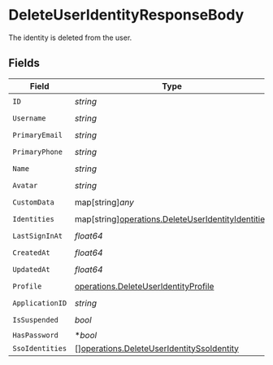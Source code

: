 # DeleteUserIdentityResponseBody

The identity is deleted from the user.


## Fields

| Field                                                                                                         | Type                                                                                                          | Required                                                                                                      | Description                                                                                                   |
| ------------------------------------------------------------------------------------------------------------- | ------------------------------------------------------------------------------------------------------------- | ------------------------------------------------------------------------------------------------------------- | ------------------------------------------------------------------------------------------------------------- |
| `ID`                                                                                                          | *string*                                                                                                      | :heavy_check_mark:                                                                                            | N/A                                                                                                           |
| `Username`                                                                                                    | *string*                                                                                                      | :heavy_check_mark:                                                                                            | N/A                                                                                                           |
| `PrimaryEmail`                                                                                                | *string*                                                                                                      | :heavy_check_mark:                                                                                            | N/A                                                                                                           |
| `PrimaryPhone`                                                                                                | *string*                                                                                                      | :heavy_check_mark:                                                                                            | N/A                                                                                                           |
| `Name`                                                                                                        | *string*                                                                                                      | :heavy_check_mark:                                                                                            | N/A                                                                                                           |
| `Avatar`                                                                                                      | *string*                                                                                                      | :heavy_check_mark:                                                                                            | N/A                                                                                                           |
| `CustomData`                                                                                                  | map[string]*any*                                                                                              | :heavy_check_mark:                                                                                            | arbitrary                                                                                                     |
| `Identities`                                                                                                  | map[string][operations.DeleteUserIdentityIdentities](../../models/operations/deleteuseridentityidentities.md) | :heavy_check_mark:                                                                                            | N/A                                                                                                           |
| `LastSignInAt`                                                                                                | *float64*                                                                                                     | :heavy_check_mark:                                                                                            | N/A                                                                                                           |
| `CreatedAt`                                                                                                   | *float64*                                                                                                     | :heavy_check_mark:                                                                                            | N/A                                                                                                           |
| `UpdatedAt`                                                                                                   | *float64*                                                                                                     | :heavy_check_mark:                                                                                            | N/A                                                                                                           |
| `Profile`                                                                                                     | [operations.DeleteUserIdentityProfile](../../models/operations/deleteuseridentityprofile.md)                  | :heavy_check_mark:                                                                                            | N/A                                                                                                           |
| `ApplicationID`                                                                                               | *string*                                                                                                      | :heavy_check_mark:                                                                                            | N/A                                                                                                           |
| `IsSuspended`                                                                                                 | *bool*                                                                                                        | :heavy_check_mark:                                                                                            | N/A                                                                                                           |
| `HasPassword`                                                                                                 | **bool*                                                                                                       | :heavy_minus_sign:                                                                                            | N/A                                                                                                           |
| `SsoIdentities`                                                                                               | [][operations.DeleteUserIdentitySsoIdentity](../../models/operations/deleteuseridentityssoidentity.md)        | :heavy_minus_sign:                                                                                            | N/A                                                                                                           |
